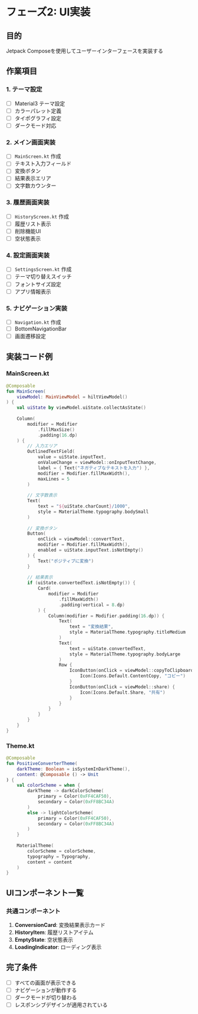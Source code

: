 # フェーズ2: UI実装

## 目的
Jetpack Composeを使用してユーザーインターフェースを実装する

## 作業項目

### 1. テーマ設定
- [ ] Material3 テーマ設定
- [ ] カラーパレット定義
- [ ] タイポグラフィ設定
- [ ] ダークモード対応

### 2. メイン画面実装
- [ ] `MainScreen.kt` 作成
- [ ] テキスト入力フィールド
- [ ] 変換ボタン
- [ ] 結果表示エリア
- [ ] 文字数カウンター

### 3. 履歴画面実装
- [ ] `HistoryScreen.kt` 作成
- [ ] 履歴リスト表示
- [ ] 削除機能UI
- [ ] 空状態表示

### 4. 設定画面実装
- [ ] `SettingsScreen.kt` 作成
- [ ] テーマ切り替えスイッチ
- [ ] フォントサイズ設定
- [ ] アプリ情報表示

### 5. ナビゲーション実装
- [ ] `Navigation.kt` 作成
- [ ] BottomNavigationBar
- [ ] 画面遷移設定

## 実装コード例

### MainScreen.kt
```kotlin
@Composable
fun MainScreen(
    viewModel: MainViewModel = hiltViewModel()
) {
    val uiState by viewModel.uiState.collectAsState()
    
    Column(
        modifier = Modifier
            .fillMaxSize()
            .padding(16.dp)
    ) {
        // 入力エリア
        OutlinedTextField(
            value = uiState.inputText,
            onValueChange = viewModel::onInputTextChange,
            label = { Text("ネガティブなテキストを入力") },
            modifier = Modifier.fillMaxWidth(),
            maxLines = 5
        )
        
        // 文字数表示
        Text(
            text = "${uiState.charCount}/1000",
            style = MaterialTheme.typography.bodySmall
        )
        
        // 変換ボタン
        Button(
            onClick = viewModel::convertText,
            modifier = Modifier.fillMaxWidth(),
            enabled = uiState.inputText.isNotEmpty()
        ) {
            Text("ポジティブに変換")
        }
        
        // 結果表示
        if (uiState.convertedText.isNotEmpty()) {
            Card(
                modifier = Modifier
                    .fillMaxWidth()
                    .padding(vertical = 8.dp)
            ) {
                Column(modifier = Modifier.padding(16.dp)) {
                    Text(
                        text = "変換結果",
                        style = MaterialTheme.typography.titleMedium
                    )
                    Text(
                        text = uiState.convertedText,
                        style = MaterialTheme.typography.bodyLarge
                    )
                    Row {
                        IconButton(onClick = viewModel::copyToClipboard) {
                            Icon(Icons.Default.ContentCopy, "コピー")
                        }
                        IconButton(onClick = viewModel::share) {
                            Icon(Icons.Default.Share, "共有")
                        }
                    }
                }
            }
        }
    }
}
```

### Theme.kt
```kotlin
@Composable
fun PositiveConverterTheme(
    darkTheme: Boolean = isSystemInDarkTheme(),
    content: @Composable () -> Unit
) {
    val colorScheme = when {
        darkTheme -> darkColorScheme(
            primary = Color(0xFF4CAF50),
            secondary = Color(0xFF8BC34A)
        )
        else -> lightColorScheme(
            primary = Color(0xFF4CAF50),
            secondary = Color(0xFF8BC34A)
        )
    }
    
    MaterialTheme(
        colorScheme = colorScheme,
        typography = Typography,
        content = content
    )
}
```

## UIコンポーネント一覧

### 共通コンポーネント
1. **ConversionCard**: 変換結果表示カード
2. **HistoryItem**: 履歴リストアイテム
3. **EmptyState**: 空状態表示
4. **LoadingIndicator**: ローディング表示

## 完了条件
- [ ] すべての画面が表示できる
- [ ] ナビゲーションが動作する
- [ ] ダークモードが切り替わる
- [ ] レスポンシブデザインが適用されている